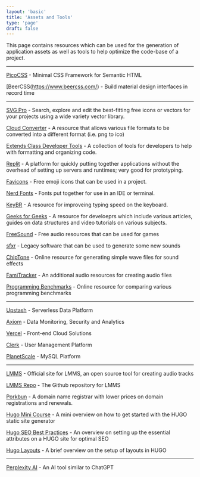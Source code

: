 ```yaml
---
layout: 'basic'
title: 'Assets and Tools'
type: 'page'
draft: false
---
```


This page contains resources which can be used for the generation of application assets as well as tools to help optimize the code-base of a project.

------

[PicoCSS](https://picocss.com/) - Minimal CSS Framework for Semantic HTML

[BeerCSS(https://www.beercss.com/) - Build material design interfaces in record time

------

[SVG Pro](https://www.svgrepo.com/ "SVG Pro") - Search, explore and edit the best-fitting free icons or vectors for your projects using a wide variety vector library. 

[Cloud Converter](https://cloudconvert.com/ "Cloud Converter") - A resource that allows various file formats to be converted into a different format (i.e. png to ico)

[Extends Class Developer Tools](https://extendsclass.com/ "Extends Class Developer Tools") - A collection of tools for developers to help with formatting and organizing code.

[Replit](https://replit.com/ "Replit") - A platform for quickly putting together applications without the overhead of setting up servers and runtimes; very good for prototyping.

[Favicons](https://favicon.io/emoji-favicons/ "Favicons") - Free emoji icons that can be used in a project.

[Nerd Fonts](https://www.nerdfonts.com/font-downloads "Nerd Fonts") - Fonts put together for use in an IDE or terminal.

[KeyBR](https://www.keybr.com/account "KeyBR") - A resource for improveing typing speed on the keyboard.

[Geeks for Geeks](https://www.geeksforgeeks.org/ "Geeks for Geeks") - A resource for develoeprs which include various articles, guides on data structures and video tutorials on various subjects.

[FreeSound](https://freesound.org/ "FreeSound") - Free audio resources that can be used for games

[sfxr](https://drpetter.se/project_sfxr.html "sfxr") - Legacy software that can be used to generate some new sounds

[ChipTone](https://sfbgames.itch.io/chiptone "ChipTone") - Online resource for generating simple wave files for sound effects

[FamiTracker](http://www.famitracker.com/links.php "FamiTracker") - An additional audio resources for creating audio files

[Programming Benchmarks](https://programming-language-benchmarks.vercel.app "Programming Benchmarks") - Online resource for comparing various programming benchmarks

------

[Upstash](https://upstash.com/?utm_source=theo_qstash "Upstash") - Serverless Data Platform

[Axiom](https://axiom.co/ "Axiom") - Data Monitoring, Security and Analytics

[Vercel](https://vercel.com/ "Vercel") - Front-end Cloud Solutions

[Clerk](https://clerk.com/ "Clerk") - User Management Platform

[PlanetScale](https://planetscale.com/ "PlanetScale") - MySQL Platform

------

[LMMS](https://lmms.io/ "LMMS") - Official site for LMMS, an open source tool for creating audio tracks

[LMMS Repo](https://github.com/LMMS/lmms "LMMS Repo") - The Github repository for LMMS

[Porkbun](https://porkbun.com/ "Porkbun") - A domain name registrar with lower prices on domain registrations and renewals.

[Hugo Mini Course](https://hugo-mini-course.netlify.app/ "Hugo Mini Course") - A mini overview on how to get started with the HUGO static site generator

[Hugo SEO Best Practices](https://cloudcannon.com/tutorials/hugo-seo-best-practices/ "Hugo SEO Best Practices") - An overview on setting up the essential attributes on a HUGO site for optimal SEO

[Hugo Layouts](https://cloudcannon.com/tutorials/hugo-beginner-tutorial/layouts-in-hugo/ "Hugo Layouts") - A brief overview on the setup of layouts in HUGO

------

[Perplexity AI](https://www.perplexity.ai/ "Perplexity AI") - An AI tool similar to ChatGPT


